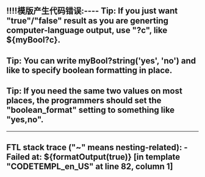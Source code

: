 !!!!模版产生代码错误:----
Tip: If you just want "true"/"false" result as you are generting computer-language output, use "?c", like ${myBool?c}.
----
Tip: You can write myBool?string('yes', 'no') and like to specify boolean formatting in place.
----
Tip: If you need the same two values on most places, the programmers should set the "boolean_format" setting to something like "yes,no".
----

----
FTL stack trace ("~" means nesting-related):
	- Failed at: ${formatOutput(true)}  [in template "CODETEMPL_en_US" at line 82, column 1]
----